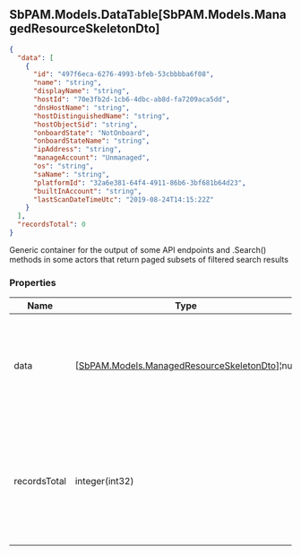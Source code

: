
<h2 id="tocS_SbPAM.Models.DataTable[SbPAM.Models.ManagedResourceSkeletonDto]">SbPAM.Models.DataTable[SbPAM.Models.ManagedResourceSkeletonDto]</h2>

<a id="schemasbpam.models.datatable[sbpam.models.managedresourceskeletondto]"></a>
<a id="schema_SbPAM.Models.DataTable[SbPAM.Models.ManagedResourceSkeletonDto]"></a>
<a id="tocSsbpam.models.datatable[sbpam.models.managedresourceskeletondto]"></a>
<a id="tocssbpam.models.datatable[sbpam.models.managedresourceskeletondto]"></a>

```json
{
  "data": [
    {
      "id": "497f6eca-6276-4993-bfeb-53cbbbba6f08",
      "name": "string",
      "displayName": "string",
      "hostId": "70e3fb2d-1cb6-4dbc-ab8d-fa7209aca5dd",
      "dnsHostName": "string",
      "hostDistinguishedName": "string",
      "hostObjectSid": "string",
      "onboardState": "NotOnboard",
      "onboardStateName": "string",
      "ipAddress": "string",
      "manageAccount": "Unmanaged",
      "os": "string",
      "saName": "string",
      "platformId": "32a6e381-64f4-4911-86b6-3bf681b64d23",
      "builtInAccount": "string",
      "lastScanDateTimeUtc": "2019-08-24T14:15:22Z"
    }
  ],
  "recordsTotal": 0
}

```

Generic container for the output of some API endpoints and .Search() 
methods in some actors that return paged subsets of filtered search results

### Properties

|Name|Type|Required|Restrictions|Description|
|---|---|---|---|---|
|data|[[SbPAM.Models.ManagedResourceSkeletonDto](../Models/sbpam.models.managedresourceskeletondto.md)]¦null|false|none|A subset of the filtered, sorted, and paged (e.g., rows 30 - 39 of <br>589 found) search results|
|recordsTotal|integer(int32)|false|none|What is the total count of search results that .DataRows may only <br>be a paged subset of (e.g., rows 30 - 39 of 589 found)|


